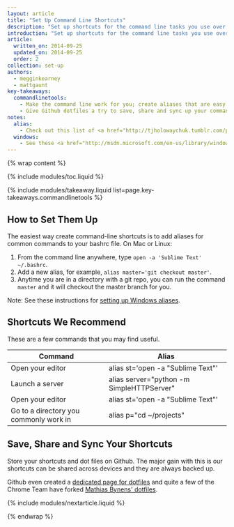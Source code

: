 ```yaml
---
layout: article
title: "Set Up Command Line Shortcuts"
description: "Set up shortcuts for the command line tasks you use over and over again. If you find yourself typing the same thing in your command line repeatedly, this will alleviate that."
introduction: "Set up shortcuts for the command line tasks you use over and over again. If you find yourself typing the same thing in your command line repeatedly, this will alleviate that."
article:
  written_on: 2014-09-25
  updated_on: 2014-09-25
  order: 2
collection: set-up
authors:
  - megginkearney
  - mattgaunt
key-takeaways:
  commandlinetools:
    - Make the command line work for you; create aliases that are easy to remember and fast to type.
    - Give Github dotfiles a try to save, share and sync up your command line shortcuts.
notes:
  alias:
    - Check out this list of <a href="http://tjholowaychuk.tumblr.com/post/26904939933/git-extras-introduction-screencast"> Git aliases</a>.
  windows:
    - See these <a href="http://msdn.microsoft.com/en-us/library/windows/desktop/ms682057(v=vs.85).aspx">instructions for setting up Windows aliases</a>.
---
```

{% wrap content %}

{% include modules/toc.liquid %}

{% include modules/takeaway.liquid list=page.key-takeaways.commandlinetools %}

## How to Set Them Up

The easiest way create command-line shortcuts is to add aliases for common
commands to your bashrc file. On Mac or Linux:

1. From the command line anywhere, type `open -a 'Sublime Text' ~/.bashrc`.
1. Add a new alias, for example, `alias master='git checkout master'`.
1. Anytime you are in a directory with a git repo, you can run the command
   `master` and it will checkout the master branch for you.

Note: See these instructions for [setting up Windows
aliases](http://msdn.microsoft.com/en-us/library/windows/desktop/ms682057(v=vs.85).aspx).

## Shortcuts We Recommend

These are a few commands that you may find useful.

<table class="table-2 tc-heavyright">
  <colgroup>
    <col span="1" />
    <col span="1" />
  </colgroup>
  <thead>
    <tr>
      <th data-th="Command">Command</th>
      <th data-th="Alias">Alias</th>
    </tr>
  </thead>
  <tbody>
    <tr>
      <td data-th="Command">Open your editor</td>
      <td data-th="Alias">alias st='open -a "Sublime Text"'</td>
    </tr>
    <tr>
      <td data-th="Command">Launch a server</td>
      <td data-th="Alias">alias server="python -m SimpleHTTPServer"</td>
    </tr>
    <tr>
      <td data-th="Command">Open your editor</td>
      <td data-th="Alias">alias st='open -a "Sublime Text"'</td>
    </tr>
    <tr>
      <td data-th="Command">Go to a directory you commonly work in</td>
      <td data-th="Alias">alias p="cd ~/projects"</td>
    </tr>
  </tbody>
</table>


## Save, Share and Sync Your Shortcuts

Store your shortcuts and dot files on Github. The major gain with this is
our shortcuts can be shared across devices and they are always backed up.

Github even created a [dedicated page for dotfiles](http://dotfiles.github.io/)
and quite  a few of the Chrome Team have forked
[Mathias Bynens' dotfiles](https://github.com/mathiasbynens/dotfiles).

{% include modules/nextarticle.liquid %}

{% endwrap %}
